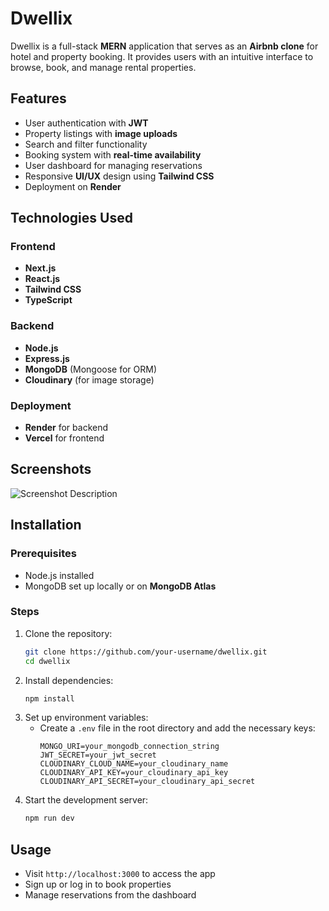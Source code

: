 # Dwellix

Dwellix is a full-stack **MERN** application that serves as an **Airbnb clone** for hotel and property booking. It provides users with an intuitive interface to browse, book, and manage rental properties.

## Features

- User authentication with **JWT**
- Property listings with **image uploads**
- Search and filter functionality
- Booking system with **real-time availability**
- User dashboard for managing reservations
- Responsive **UI/UX** design using **Tailwind CSS**
- Deployment on **Render**

## Technologies Used

### Frontend
- **Next.js**
- **React.js**
- **Tailwind CSS**
- **TypeScript**

### Backend
- **Node.js**
- **Express.js**
- **MongoDB** (Mongoose for ORM)
- **Cloudinary** (for image storage)

### Deployment
- **Render** for backend
- **Vercel** for frontend

## Screenshots

![Screenshot Description](https://res-console.cloudinary.com/dkk2rer7z/thumbnails/v1/image/upload/v1740573906/c2FtcGxlcy9TY3JlZW5zaG90XzIwMjUtMDItMjZfMTgwNTAwX2JobmE4Zg==/drilldown)

## Installation

### Prerequisites
- Node.js installed
- MongoDB set up locally or on **MongoDB Atlas**

### Steps
1. Clone the repository:
   ```bash
   git clone https://github.com/your-username/dwellix.git
   cd dwellix
   ```
2. Install dependencies:
   ```bash
   npm install
   ```
3. Set up environment variables:
   - Create a `.env` file in the root directory and add the necessary keys:
     ```plaintext
     MONGO_URI=your_mongodb_connection_string
     JWT_SECRET=your_jwt_secret
     CLOUDINARY_CLOUD_NAME=your_cloudinary_name
     CLOUDINARY_API_KEY=your_cloudinary_api_key
     CLOUDINARY_API_SECRET=your_cloudinary_api_secret
     ```
4. Start the development server:
   ```bash
   npm run dev
   ```

## Usage
- Visit `http://localhost:3000` to access the app
- Sign up or log in to book properties
- Manage reservations from the dashboard



